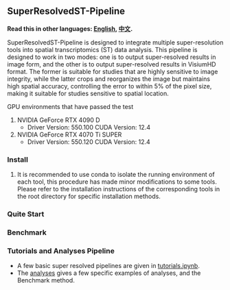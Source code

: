## SuperResolvedST-Pipeline

**Read this in other languages: [English](README.md), [中文](README.zh.md).**

SuperResolvedST-Pipeline is designed to integrate multiple super-resolution tools into spatial transcriptomics (ST) data analysis. This pipeline is designed to work in two modes: one is to output super-resolved results in image form, and the other is to output super-resolved results in VisiumHD format. The former is suitable for studies that are highly sensitive to image integrity, while the latter crops and reorganizes the image but maintains high spatial accuracy, controlling the error to within 5% of the pixel size, making it suitable for studies sensitive to spatial location.

GPU environments that have passed the test
1. NVIDIA GeForce RTX 4090 D
    - Driver Version: 550.100 CUDA Version: 12.4
2. NVIDIA GeForce RTX 4070 Ti SUPER
    - Driver Version: 550.120 CUDA Version: 12.4

### Install
1. It is recommended to use conda to isolate the running environment of each tool, this procedure has made minor modifications to some tools. Please refer to the installation instructions of the corresponding tools in the root directory for specific installation methods.

### Quite Start

### Benchmark

### Tutorials and Analyses Pipeline

- A few basic super resolved pipelines are given in [tutorials.ipynb](tutorials.ipynb).
- The [analyses](analyses/README.md) gives a few specific examples of analyses, and the Benchmark method.